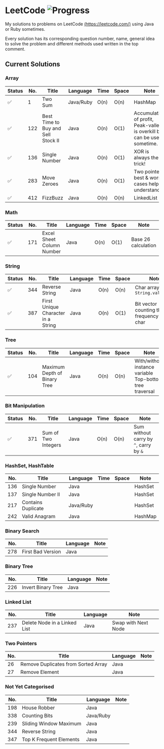 # LeetCode ![Progress](https://img.shields.io/badge/progress-12%2F348-brightgreen.svg)
My solutions to problems on LeetCode [(https://leetcode.com/)](https://leetcode.com/) using Java or Ruby sometimes.

Every solution has its corresponding question number, name, general idea to solve the problem and different methods used written in the top comment.

## Current Solutions
### Array
Status | No. | Title | Language | Time | Space | Note
--- | --- | --- | --- | --- | --- | ---
✅ | 1 | Two Sum | Java/Ruby | O(n) | O(n) | HashMap
✅ | 122 | Best Time to Buy and Sell Stock II | Java | O(n) | O(1) | Accumulation of profit, Peak-valley is overkill but can be useful sometime.
✅ | 136 | Single Number | Java | O(n) | O(1) | XOR is always the trick!
✅ | 283 | Move Zeroes | Java | O(n) | O(1) | Two pointers, best & worst cases help understand
✅ | 412 | FizzBuzz | Java | O(n) | O(n) | LinkedList

### Math
Status | No. | Title | Language | Time | Space | Note
--- | --- | --- | --- | --- | --- | ---
✅ | 171 | Excel Sheet Column Number | Java | O(n) | O(1) | Base 26 calculation

### String
Status | No. | Title | Language | Time | Space | Note
--- | --- | --- | --- | --- | --- | ---
✅ | 344 | Reverse String | Java | O(n) | O(n) | Char array and `String.valueOf()`
✅ | 387 | First Unique Character in a String | Java | O(n) | O(1) | Bit vector counting the frequency of char

### Tree
Status | No. | Title | Language | Time | Space | Note
--- | --- | --- | --- | --- | --- | ---
✅ | 104 | Maximum Depth of Binary Tree | Java | O(n) | O(n) | With/without instance variable Top-bottom tree traversal 

### Bit Manipulation
Status | No. | Title | Language | Time | Space | Note
--- | --- | --- | --- | --- | --- | ---
✅ | 371 | Sum of Two Integers | Java | O(n) | O(n) | Sum without carry by `^`, carry by `&`

### HashSet, HashTable
No. | Title | Language | Time | Space | Note
--- | --- | --- | --- | --- | ---
136 | Single Number | Java || | HashSet
137 | Single Number II | Java ||| HashSet
217 | Contains Duplicate | Java/Ruby ||| HashSet
242 | Valid Anagram | Java ||| HashMap

### Binary Search
No. | Title | Language | Note
--- | --- | --- | ---
278 | First Bad Version | Java

### Binary Tree
No. | Title | Language | Note
--- | --- | --- | ---
226 | Invert Binary Tree | Java

### Linked List
No. | Title | Language | Note
--- | --- | --- | ---
237 | Delete Node in a Linked List | Java | Swap with Next Node

### Two Pointers
No. | Title | Language | Note
--- | --- | --- | ---
26 | Remove Duplicates from Sorted Array | Java
27 | Remove Element | Java

### Not Yet Categorised
No. | Title | Language | Note
--- | --- | --- | ---
198 | House Robber | Java
338 | Counting Bits | Java/Ruby |
239 | Sliding Window Maximum | Java
344 | Reverse String | Java
347 | Top K Frequent Elements | Java
